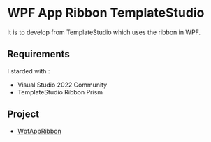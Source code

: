# WPF App Ribbon TemplateStudio
It is to develop from TemplateStudio which uses the ribbon in WPF.

## Requirements
I starded with :
- Visual Studio 2022 Community
- TemplateStudio Ribbon Prism

## Project
- [WpfAppRibbon](/WpfAppRibbonTemplateStudio)
